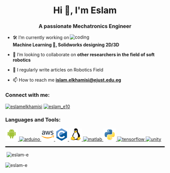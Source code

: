 
<h1 align="center">Hi 👋, I'm Eslam</h1>
<h3 align="center">A passionate Mechatronics Engineer</h3>

<img align="right" alt="coding" width="300" src="https://cliply.co/wp-content/uploads/2019/05/371905140_MEET_ROBOT_400px.gif" >

- 🛠️ I’m currently working on **Machine Learning 🧠, Solidworks designing 2D/3D**

- 👯 I’m looking to collaborate on **other researchers in the field of soft robotics**

- 📝 I regularly write articles on Robotics Field

- 📫 How to reach me **islam.elkhamisi@ejust.edu.eg**

<h3 align="left">Connect with me:</h3>
<p align="left">
<a href="https://linkedin.com/in/eslamelkhamisi" target="blank"><img align="center" src="https://raw.githubusercontent.com/rahuldkjain/github-profile-readme-generator/master/src/images/icons/Social/linked-in-alt.svg" alt="eslamelkhamisi" height="30" width="40" /></a>
<a href="https://instagram.com/eslam_e10" target="blank"><img align="center" src="https://raw.githubusercontent.com/rahuldkjain/github-profile-readme-generator/master/src/images/icons/Social/instagram.svg" alt="eslam_e10" height="30" width="40" /></a>
</p>

<h3 align="left">Languages and Tools:</h3>
<p align="left"> <a href="https://developer.android.com" target="_blank" rel="noreferrer"> <img src="https://raw.githubusercontent.com/devicons/devicon/master/icons/android/android-original-wordmark.svg" alt="android" width="40" height="40"/> </a> <a href="https://www.arduino.cc/" target="_blank" rel="noreferrer"> <img src="https://cdn.worldvectorlogo.com/logos/arduino-1.svg" alt="arduino" width="40" height="40"/> </a> <a href="https://aws.amazon.com" target="_blank" rel="noreferrer"> <img src="https://raw.githubusercontent.com/devicons/devicon/master/icons/amazonwebservices/amazonwebservices-original-wordmark.svg" alt="aws" width="40" height="40"/> </a> <a href="https://www.cprogramming.com/" target="_blank" rel="noreferrer"> <img src="https://raw.githubusercontent.com/devicons/devicon/master/icons/c/c-original.svg" alt="c" width="40" height="40"/> </a> <a href="https://www.linux.org/" target="_blank" rel="noreferrer"> <img src="https://raw.githubusercontent.com/devicons/devicon/master/icons/linux/linux-original.svg" alt="linux" width="40" height="40"/> </a> <a href="https://www.mathworks.com/" target="_blank" rel="noreferrer"> <img src="https://upload.wikimedia.org/wikipedia/commons/2/21/Matlab_Logo.png" alt="matlab" width="40" height="40"/> </a> <a href="https://www.python.org" target="_blank" rel="noreferrer"> <img src="https://raw.githubusercontent.com/devicons/devicon/master/icons/python/python-original.svg" alt="python" width="40" height="40"/> </a> <a href="https://www.tensorflow.org" target="_blank" rel="noreferrer"> <img src="https://www.vectorlogo.zone/logos/tensorflow/tensorflow-icon.svg" alt="tensorflow" width="40" height="40"/> </a> <a href="https://unity.com/" target="_blank" rel="noreferrer"> <img src="https://www.vectorlogo.zone/logos/unity3d/unity3d-icon.svg" alt="unity" width="40" height="40"/> </a> </p>

<hr style="border: 1px solid black;">


<p>&nbsp;<img align="center" src="https://github-readme-stats.vercel.app/api?username=eslam-e&show_icons=true&locale=en" alt="eslam-e" /></p>

<p><img align="center" src="https://github-readme-streak-stats.herokuapp.com/?user=eslam-e&" alt="eslam-e" /></p>
